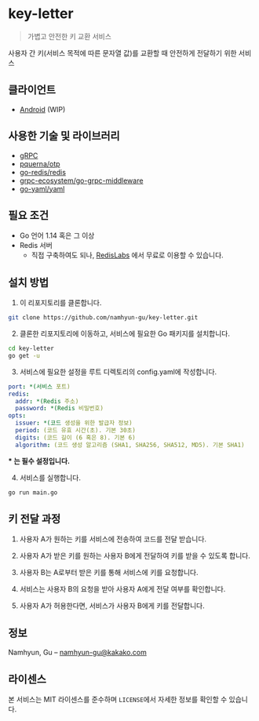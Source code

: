 # key-letter
> 가볍고 안전한 키 교환 서비스

사용자 간 키(서비스 목적에 따른 문자열 값)를 교환할 때 안전하게 전달하기 위한 서비스 

## 클라이언트

- [Android]() (WIP)

## 사용한 기술 및 라이브러리

- [gRPC](https://grpc.io/)
- [pquerna/otp](https://github.com/pquerna/otp)
- [go-redis/redis](https://github.com/go-redis/redis)
- [grpc-ecosystem/go-grpc-middleware](https://github.com/grpc-ecosystem/go-grpc-middleware)
- [go-yaml/yaml](https://github.com/go-yaml/yaml)

## 필요 조건

- Go 언어 1.14 혹은 그 이상
- Redis 서버
    - 직접 구축하여도 되나, [RedisLabs](https://redislabs.com/) 에서 무료로 이용할 수 있습니다.

## 설치 방법

1. 이 리포지토리를 클론합니다.

```sh
git clone https://github.com/namhyun-gu/key-letter.git
```

2. 클론한 리포지토리에 이동하고, 서비스에 필요한 Go 패키지를 설치합니다.

```sh
cd key-letter
go get -u
```

3. 서비스에 필요한 설정을 루트 디렉토리의 config.yaml에 작성합니다.

```yaml
port: *(서비스 포트)
redis:
  addr: *(Redis 주소)
  password: *(Redis 비밀번호)
opts:
  issuer: *(코드 생성을 위한 발급자 정보)
  period: (코드 유효 시간(초). 기본 30초)
  digits: (코드 길이 (6 혹은 8). 기본 6)
  algorithm: (코드 생성 알고리즘 (SHA1, SHA256, SHA512, MD5). 기본 SHA1)
```
**\* 는 필수 설정입니다.**

4. 서비스를 실행합니다.

```sh
go run main.go
```

## 키 전달 과정

1. 사용자 A가 원하는 키를 서비스에 전송하여 코드를 전달 받습니다.

2. 사용자 A가 받은 키를 원하는 사용자 B에게 전달하여 키를 받을 수 있도록 합니다.

3. 사용자 B는 A로부터 받은 키를 통해 서비스에 키를 요청합니다.

4. 서비스는 사용자 B의 요청을 받아 사용자 A에게 전달 여부를 확인합니다.

5. 사용자 A가 허용한다면, 서비스가 사용자 B에게 키를 전달합니다.

## 정보

Namhyun, Gu – namhyun-gu@kakako.com

## 라이센스

본 서비스는 MIT 라이센스를 준수하며 ``LICENSE``에서 자세한 정보를 확인할 수 있습니다.